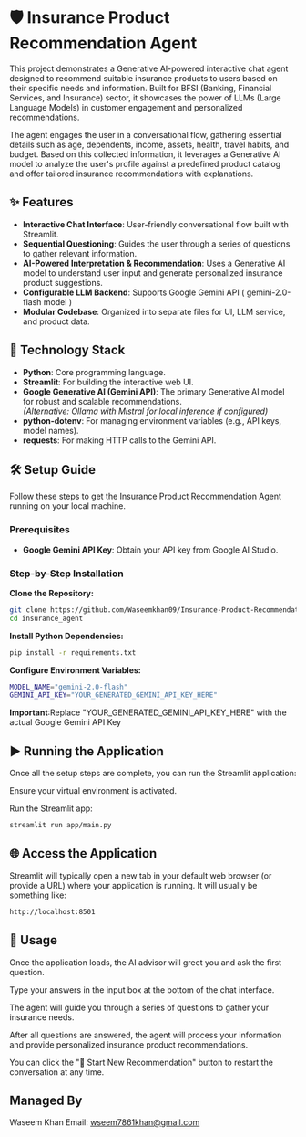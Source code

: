 # 🛡️ Insurance Product Recommendation Agent

This project demonstrates a Generative AI-powered interactive chat agent designed to recommend suitable insurance products to users based on their specific needs and information. Built for BFSI (Banking, Financial Services, and Insurance) sector, it showcases the power of LLMs (Large Language Models) in customer engagement and personalized recommendations.

The agent engages the user in a conversational flow, gathering essential details such as age, dependents, income, assets, health, travel habits, and budget. Based on this collected information, it leverages a Generative AI model to analyze the user's profile against a predefined product catalog and offer tailored insurance recommendations with explanations.

## ✨ Features

- **Interactive Chat Interface**: User-friendly conversational flow built with Streamlit.
- **Sequential Questioning**: Guides the user through a series of questions to gather relevant information.
- **AI-Powered Interpretation & Recommendation**: Uses a Generative AI model to understand user input and generate personalized insurance product suggestions.
- **Configurable LLM Backend**: Supports Google Gemini API ( gemini-2.0-flash model )
- **Modular Codebase**: Organized into separate files for UI, LLM service, and product data.

## 🚀 Technology Stack

- **Python**: Core programming language.
- **Streamlit**: For building the interactive web UI.
- **Google Generative AI (Gemini API)**: The primary Generative AI model for robust and scalable recommendations.  
  *(Alternative: Ollama with Mistral for local inference if configured)*
- **python-dotenv**: For managing environment variables (e.g., API keys, model names).
- **requests**: For making HTTP calls to the Gemini API.

## 🛠️ Setup Guide

Follow these steps to get the Insurance Product Recommendation Agent running on your local machine.

### Prerequisites

- **Google Gemini API Key**: Obtain your API key from Google AI Studio.

### Step-by-Step Installation

**Clone the Repository:**

```bash
git clone https://github.com/Waseemkhan09/Insurance-Product-Recommendation-Agent.git
cd insurance_agent
```
**Install Python Dependencies:**

```bash
pip install -r requirements.txt
```

**Configure Environment Variables:**

```bash
MODEL_NAME="gemini-2.0-flash"
GEMINI_API_KEY="YOUR_GENERATED_GEMINI_API_KEY_HERE"
```
**Important**:Replace "YOUR_GENERATED_GEMINI_API_KEY_HERE" with the actual Google Gemini API Key 

## ▶️ Running the Application
Once all the setup steps are complete, you can run the Streamlit application:

Ensure your virtual environment is activated.

Run the Streamlit app:
```bash
streamlit run app/main.py
```

## 🌐 Access the Application
Streamlit will typically open a new tab in your default web browser (or provide a URL) where your application is running. It will usually be something like:

``` bash
http://localhost:8501
```

## 🤝 Usage
Once the application loads, the AI advisor will greet you and ask the first question.

Type your answers in the input box at the bottom of the chat interface.

The agent will guide you through a series of questions to gather your insurance needs.

After all questions are answered, the agent will process your information and provide personalized insurance product recommendations.

You can click the "🔄 Start New Recommendation" button to restart the conversation at any time.

## Managed By
Waseem Khan
Email: wseem7861khan@gmail.com
